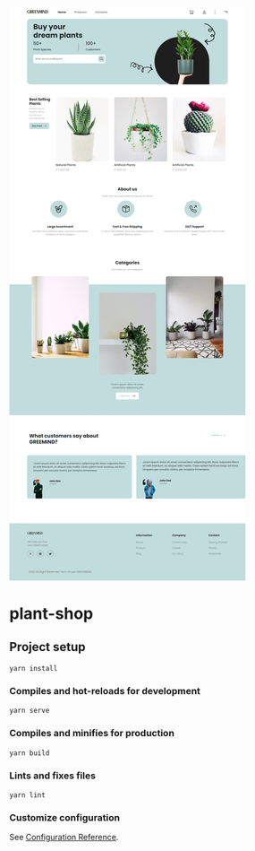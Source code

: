 ![image](https://github.com/hyper-devcat/frontend-crash-course/blob/main/assignment%200/src/assets/img/final.jpg)

# plant-shop

## Project setup

```
yarn install
```

### Compiles and hot-reloads for development

```
yarn serve
```

### Compiles and minifies for production

```
yarn build
```

### Lints and fixes files

```
yarn lint
```

### Customize configuration

See [Configuration Reference](https://cli.vuejs.org/config/).
